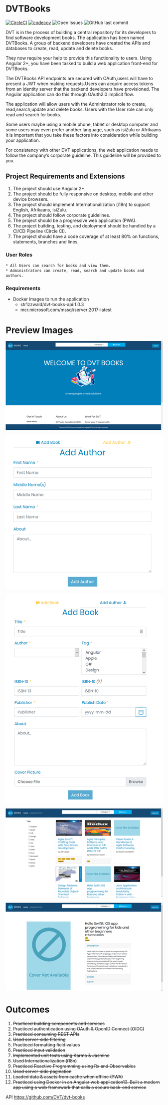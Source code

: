 # DVTBooks
[![CircleCI](https://circleci.com/gh/Keanu-Ellwood-DVT/DVTBooks/tree/master.svg?style=shield&circle-token=ce74c2d56052e4b14f8a75512ff2d7e0bf527895)](https://circleci.com/gh/Keanu-Ellwood-DVT/DVTBooks/tree/master)
[![codecov](https://codecov.io/gh/Keanu-Ellwood-DVT/DVTBooks/branch/develop/graph/badge.svg)](https://codecov.io/gh/Keanu-Ellwood-DVT/DVTBooks)
![Open Issues](https://img.shields.io/github/issues-raw/Keanu-Ellwood-DVT/DVTBooks)
![GitHub last commit](https://img.shields.io/github/last-commit/Keanu-Ellwood-DVT/DVTBooks)

DVT is in the process of building a central repository for its developers to find software development books. The application has been named DVTBooks. A group of backend developers have created the APIs and databases to create, read, update and delete books.

They now require your help to provide this functionality to users. Using Angular 2+, you have been tasked to build a web application front-end for DVTBooks.

The DVTBooks API endpoints are secured with OAuth,users will have to present a JWT when making requests.Users can acquire access tokens from an identity server that the backend developers have provisioned. The Angular application can do this through OAuth2.0 implicit flow.

The application will allow users with the Administrator role to create, read,search,update and delete books. Users with the User role can only read and search for books.

Some users maybe using a mobile phone, tablet or desktop computer and some users may even prefer another language, such as isiZulu or Afrikaans it is important that you take these factors into consideration while building your application.

For consistency with other DVT applications, the web application needs to follow the company’s corporate guideline. This guideline will be provided to you.


## Project Requirements and Extensions
1. The project should use Angular 2+.
2. The project should be fully responsive on desktop, mobile and other device browsers.
3. The project should implement Internationalization (i18n) to support English, Afrikaans, isiZulu. 
4. The project should follow corporate guidelines.  
5. The project should be a progressive web application (PWA). 
6. The project building, testing, and deployment should be handled by a CI/CD Pipeline (Circle CI). 
7. The project should have a code coverage of at least 80% on functions, statements, branches and lines.

### User Roles
    * All Users can search for books and view them.
    * Administrators can create, read, search and update books and authors.
    
### Requirements
* Docker Images to run the application
    * str1zzwald/dvt-books-api:1.0.3
    * mcr.microsoft.com/mssql/server:2017-latest

# Preview Images
![Home Page](src/assets/preview/homepage.PNG)


![Add Author](src/assets/preview/addAuthor.PNG)


![Add Book](src/assets/preview/addbook.PNG)


![Results](src/assets/preview/results.PNG)


![Book Info](src/assets/preview/bookinfo.PNG)


# Outcomes
1. ~~Practiced building components and services~~
2. ~~Practiced authentication using OAuth & OpenID Connect (OIDC)~~
3. ~~Practiced consuming REST APIs~~
4. ~~Used server-side filtering~~
5. ~~Practiced formatting field values~~
6. ~~Practiced input validation~~
7. ~~Implemented unit tests using Karma & Jasmine~~
8. ~~Used Internationalization (i18n)~~
9. ~~Practiced Reactive Programming using Rx and Observables~~
10. ~~Used server-side pagination~~
11. ~~Loaded data & assets from cache when offline (PWA)~~
12. ~~Practiced using Docker in an Angular web application13. Built a modern app using a web framework that calls a secure back-end service~~

API https://github.com/DVT/dvt-books
